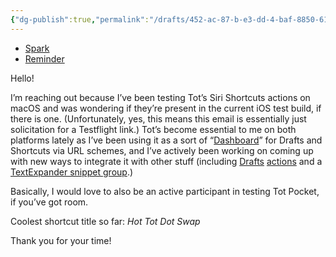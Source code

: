 ```yaml
---
{"dg-publish":true,"permalink":"/drafts/452-ac-87-b-e3-dd-4-baf-8850-61-ff-6-b51-ec-13/","dgHomeLink":true,"dgPassFrontmatter":false}
---
```


- [Spark](readdle-spark://bl=QTphc3BoYWx0YXBvc3RsZUBpY2xvdWQuY29tO0lEOjEyOGE5MTcyLTQ4ZTYtNDQ5%0D%0ANS04ZDZiLTJiY2YyNmNhNjg3MEBTcGFyazsxNTUyMDI1MjA4)
- [Reminder](x-apple-reminderkit://REMCDReminder/589620E1-926D-410A-A00F-25D1C042AF26)

Hello!

I’m reaching out because I’ve been testing Tot’s Siri Shortcuts actions on macOS and was wondering if they’re present in the current iOS test build, if there is one. (Unfortunately, yes, this means this email is essentially just solicitation for a Testflight link.) Tot’s become essential to me on both platforms lately as I’ve been using it as a sort of “[Dashboard](https://twitter.com/neoyokel/status/1486199217152569346)” for Drafts and Shortcuts via URL schemes, and I’ve actively been working on coming up with new ways to integrate it with other stuff (including [Drafts](https://actions.getdrafts.com/a/1uL) [actions](https://actions.getdrafts.com/a/1ub) and a [TextExpander snippet group](https://app.textexpander.com/public/4cef7d32b411c6686d50c7eaff75a7a7).)

Basically, I would love to also be an active participant in testing Tot Pocket, if you’ve got room.

Coolest shortcut title so far: *Hot Tot Dot Swap*

Thank you for your time!